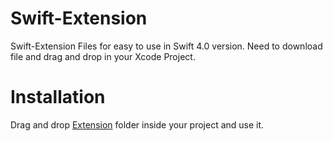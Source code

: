 # Swift-Extension

Swift-Extension Files for easy to use in Swift 4.0 version. Need to download file and drag and drop in your Xcode Project.


# Installation

Drag and drop [Extension](https://github.com/ANSCoder/Swift-Extension/tree/master/Swift-Extension/Extensions) folder inside your project and use it.
